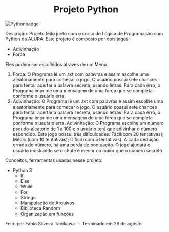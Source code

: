 <h1 align="center"> Projeto Python </h1>
<p align="center">

![Pythonbadge](https://img.shields.io/badge/Python-6A5ACD)

Descrição:
Projeto feito junto com o curso de Lógica de Programação com Python da ALURA.
Este projeto é composto por dois jogos: 
- Adivinhação
- Forca
  
Eles podem ser escolhidos atraves de um Menu.

1. Forca:
   O Programa lê um .txt com palavras e assim escolhe uma aleatoriamente para começar o jogo.
   O usuário possui sete chances para tentar acertar a palavra secreta, usando letras.
   Para cada erro, o Programa imprime uma mensagem de uma forca que se completa conforme o usuário erra.
2. Adivinhação:
   O Programa lê um .txt com palavras e assim escolhe uma aleatoriamente para começar o jogo.
   O usuário possui sete chances para tentar acertar a palavra secreta, usando letras.
   Para cada erro, o Programa imprime uma mensagem de uma forca que se completa conforme o usuário erra.
   Adivinhação:
   O Programa escolhe um número pseudo-aleatorio de 1 a 100 e o usuário terá que adivinhar o número escondido.
   Este jogo possui três dificuldades: Fácil(com 20 tentativas); Médio (com 10 tentativas); Díficil (com 5 tentativas).
   A cada dedução errada do número, há uma perda de pontuação.
   O jogo ajudará o usuário mostrando se o chute é menor ou maior que o número secreto.

Conceitos, ferramentas usadas nesse projeto:
- Python 3
  - If
  - Else
  - While
  - For
  - Strings
  - Manipulação de Arquivos 
  - Biblioteca Random
  - Organização em funções


Feito por Fabio Silveira Tanikawa--- Terminado em 26 de agosto
